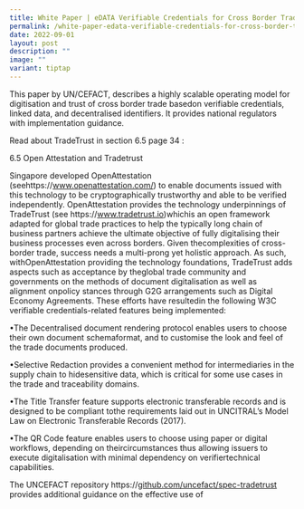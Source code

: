 ```yaml
---
title: White Paper | eDATA Verifiable Credentials for Cross Border Trade
permalink: /white-paper-edata-verifiable-credentials-for-cross-border-trade/
date: 2022-09-01
layout: post
description: ""
image: ""
variant: tiptap
---
```

<p>This paper by UN/CEFACT, describes a highly scalable operating model for
digitisation and trust of cross border trade basedon verifiable credentials,
linked data, and decentralised identifiers. It provides national regulators
with implementation guidance.</p>
<p>Read about TradeTrust in section 6.5 page 34 :</p>
<p>6.5 Open Attestation and Tradetrust</p>
<p>Singapore developed OpenAttestation (seehttps://<a href="http://www.openattestation.com/" rel="noopener noreferrer nofollow" target="_blank">www.openattestation.com/</a>) to
enable documents issued with this technology to be cryptographically trustworthy
and able to be verified independently. OpenAttestation provides the technology
underpinnings of TradeTrust (see https://<a href="http://www.tradetrust.io" rel="noopener noreferrer nofollow" target="_blank">www.tradetrust.io</a>)whichis an open framework
adapted for global trade practices to help the typically long chain of
business partners achieve the ultimate objective of fully digitalising
their business processes even across borders. Given thecomplexities of
cross-border trade, success needs a multi-prong yet holistic approach.
As such, withOpenAttestation providing the technology foundations, TradeTrust
adds aspects such as acceptance by theglobal trade community and governments
on the methods of document digitalisation as well as alignment onpolicy
stances through G2G arrangements such as Digital Economy Agreements. These
efforts have resultedin the following W3C verifiable credentials-related
features being implemented:</p>
<p>•The Decentralised document rendering protocol enables users to choose
their own document schemaformat, and to customise the look and feel of
the trade documents produced.</p>
<p>•Selective Redaction provides a convenient method for intermediaries in
the supply chain to hidesensitive data, which is critical for some use
cases in the trade and traceability domains.</p>
<p>•The Title Transfer feature supports electronic transferable records and
is designed to be compliant tothe requirements laid out in UNCITRAL’s Model
Law on Electronic Transferable Records (2017).</p>
<p>•The QR Code feature enables users to choose using paper or digital workflows,
depending on theircircumstances thus allowing issuers to execute digitalisation
with minimal dependency on verifiertechnical capabilities.</p>
<p>The UNCEFACT repository https://<a href="http://github.com/uncefact/spec-tradetrustprovides" rel="noopener noreferrer nofollow" target="_blank">github.com/uncefact/spec-tradetrust</a> provides
additional guidance on the effective use of</p>